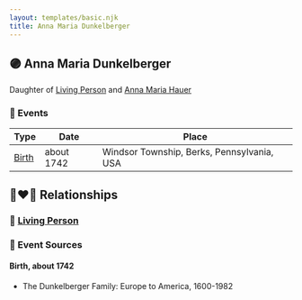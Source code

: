 ```yaml
---
layout: templates/basic.njk
title: Anna Maria Dunkelberger
---
```

## 🟣 Anna Maria Dunkelberger

Daughter of [Living Person](/people/1/13545057) and [Anna Maria Hauer](/people/2/22963774)

### 📆 Events

Type | Date | Place
------ | ------ | ------
[Birth](#event-f98ec45e-13b7-49fe-8bb2-6c3a9ef5d767) | about 1742 | Windsor Township, Berks, Pennsylvania, USA

## 👩‍❤️‍👨 Relationships

### 🔵 [Living Person](/people/5/51985736)

### 📰 Event Sources

#### <a id="event-f98ec45e-13b7-49fe-8bb2-6c3a9ef5d767"></a> Birth, about 1742
* The Dunkelberger Family: Europe to America, 1600-1982